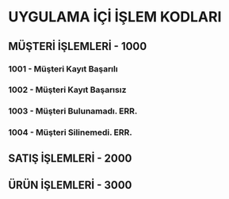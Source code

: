#  UYGULAMA İÇİ İŞLEM KODLARI

## MÜŞTERİ İŞLEMLERİ - 1000
### 1001 - Müşteri Kayıt Başarılı
### 1002 - Müşteri Kayıt Başarısız
### 1003 - Müşteri Bulunamadı. ERR.
### 1004 - Müşteri Silinemedi. ERR.

## SATIŞ İŞLEMLERİ - 2000


## ÜRÜN İŞLEMLERİ - 3000